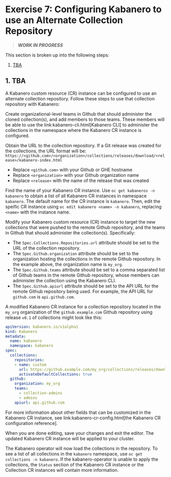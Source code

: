 # Exercise 7: Configuring Kabanero to use an Alternate Collection Repository

> ***WORK IN PROGRESS***

This section is broken up into the following steps:

1. [TBA](#1-TBA)

## 1. TBA

A Kabanero custom resource (CR) instance can be configured to use an alternate collection repository. Follow these steps to use that collection repository with Kabanero:

Create organizational-level teams in Github that should administer the cloned collection(s), and add members to those teams. These members will be able to use the link:kabanero-cli.html[Kabanero CLI] to administer the collections in the namespace where the Kabanero CR instance is configured.

Obtain the URL to the collection repository. If a Git release was created for the collections, the URL format will be: `https://<github.com>/<organization>/collections/releases/download/<release>/kabanero-index.html`

* Replace `<github.com>` with your Github or GHE hostname
* Replace `<organization>` with your Github organization name
* Replace `<release>` with the name of the release that was created

Find the name of your Kabanero CR instance. Use `oc get kabaneros -n kabanero` to obtain a list of all Kabanero CR instances in namespace `kabanero`. The default name for the CR instance is `kabanero`. Then, edit the speific CR instance using `oc edit kabanero <name> -n kabanero`, replacing `<name>` with the instance name.

Modify your Kabanero custom resource (CR) instance to target the new collections that were pushed to the remote Github repository, and the teams in Github that should administer the collection(s). Specifically:

* The `Spec.Collections.Repositories.url` attribute should be set to the URL of the collection repository.
* The `Spec.Github.organization` attribute should be set to the organization hosting the collections in the remote Github repository. In the example above, the organization name is `my_org`.
* The `Spec.Github.teams` attribute should be set to a comma separated list of Github teams in the remote Github repository, whose members can administer the collection using the Kabanero CLI.
* The `Spec.Github.apiurl` attribute should be set to the API URL for the remote Github repository being used. For example, the API URL for `github.com` is `api.github.com`.

A modified Kabanero CR instance for a collection repository located in the `my_org` organization of the `github.example.com` Github repository using release `v0.1` of collections might look like this:

```yaml
apiVersion: kabanero.io/v1alpha1
kind: Kabanero
metadata:
  name: kabanero
  namespace: kabanero
spec:
  collections:
    repositories:
    - name: custom
      url: https://github.example.com/my_org/collections/releases/download/v0.1/kabanero-index.yaml
      activateDefaultCollections: true
  github:
    organization: my_org
    teams:
      - collection-admins
      - admins
    apiurl: api.github.com
```

For more information about other fields that can be customized in the Kabanero CR instance, see link:kabanero-cr-config.html[the Kabanero CR configuration reference].

When you are done editing, save your changes and exit the editor. The updated Kabanero CR instance will be applied to your cluster.

The Kabanero operator will now load the collections in the repository. To see a list of all collections in the `kabanero` namespace, use `oc get collections -n kabanero`. If the kabanero-operator is unable to apply the collections, the `Status` section of the Kabanero CR instance or the Collection CR instances will contain more information.
